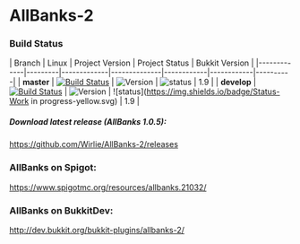 # AllBanks-2 

### Build Status
| Branch | Linux | Project Version | Project Status | Bukkit Version |
|-------------|---------|-------------|--------------|------------|------------|----------|
| **master**  | [![Build Status](https://travis-ci.org/Wirlie/AllBanks-2.svg?branch=master)](https://travis-ci.org/Wirlie/AllBanks-2) | ![Version](https://img.shields.io/badge/Release-v1.0.6-blue.svg) |  ![status](https://img.shields.io/badge/Status-RELEASED-03BA00.svg)  | 1.9 |
| **develop** | [![Build Status](https://travis-ci.org/Wirlie/AllBanks-2.svg?branch=develop)](https://travis-ci.org/Wirlie/AllBanks-2) | ![Version](https://img.shields.io/badge/Release-v1.1-red.svg) | ![status](https://img.shields.io/badge/Status-Work in progress-yellow.svg) | 1.9 |

##### Download latest release (AllBanks 1.0.5):
https://github.com/Wirlie/AllBanks-2/releases

### AllBanks on Spigot:
https://www.spigotmc.org/resources/allbanks.21032/

### AllBanks on BukkitDev:
http://dev.bukkit.org/bukkit-plugins/allbanks-2/

